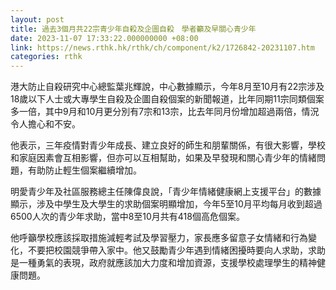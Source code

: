 ```yaml
---
layout: post
title: 過去3個月共22宗青少年自殺及企圖自殺　學者籲及早關心青少年
date: 2023-11-07 17:33:22.000000000 +08:00
link: https://news.rthk.hk/rthk/ch/component/k2/1726842-20231107.htm
categories: rthk
---
```


港大防止自殺研究中心總監葉兆輝說，中心數據顯示，今年8月至10月有22宗涉及18歲以下人士或大專學生自殺及企圖自殺個案的新聞報道，比年同期11宗同類個案多一倍，其中9月和10月更分別有7宗和13宗，比去年同月份增加超過兩倍，情況令人擔心和不安。

他表示，三年疫情對青少年成長、建立良好的師生和朋輩關係，有很大影響，學校和家庭因素會互相影響，但亦可以互相幫助，如果及早發現和關心青少年的情緒問題，有助防止輕生個案繼續增加。

明愛青少年及社區服務總主任陳偉良說，「青少年情緒健康網上支援平台」的數據顯示，涉及中學生及大學生的求助個案明顯增加，今年5至10月平均每月收到超過6500人次的青少年求助，當中8至10月共有418個高危個案。

他呼籲學校應該採取措施減輕考試及學習壓力，家長應多留意子女情緒和行為變化，不要把校園競爭帶入家中。他又鼓勵青少年遇到情緒困擾時要向人求助，求助是一種勇氣的表現，政府就應該加大力度和增加資源，支援學校處理學生的精神健康問題。
